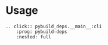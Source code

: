 # Usage

```{eval-rst}
.. click:: pybuild_deps.__main__:cli
    :prog: pybuild-deps
    :nested: full
```
